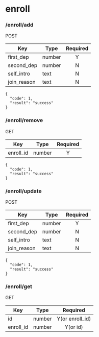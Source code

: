 # enroll


### /enroll/add

POST

|Key|Type|Required|
|---|---|:---:|
|first_dep|number|Y|
|second_dep|number|N|
|self_intro|text|N|
|join_reason|text|N|

```
{
  "code": 1,
  "result": "success"
}
```

### /enroll/remove

GET

|Key|Type|Required|
|---|---|:---:|
|enroll_id|number|Y|

```
{
  "code": 1,
  "result": "success"
}
```

### /enroll/update

POST

|Key|Type|Required|
|---|---|:---:|
|first_dep|number|Y|
|second_dep|number|N|
|self_intro|text|N|
|join_reason|text|N|

```
{
  "code": 1,
  "result": "success"
}
```

### /enroll/get

GET

|Key|Type|Required|
|---|---|:---:|
|id|number|Y(or enroll_id)|
|enroll_id|number|Y(or id)|
